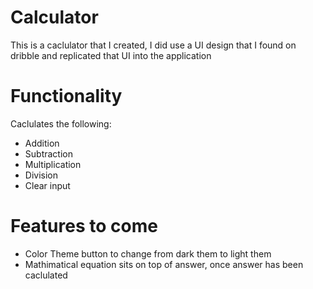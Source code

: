 # Calculator

This is a caclulator that I created, I did use a UI design that I found on dribble and replicated that UI into the application

# Functionality

Caclulates the following:
- Addition
- Subtraction
- Multiplication
- Division
- Clear input

# Features to come

- Color Theme button to change from dark them to light them
- Mathimatical equation sits on top of answer, once answer has been caclulated
